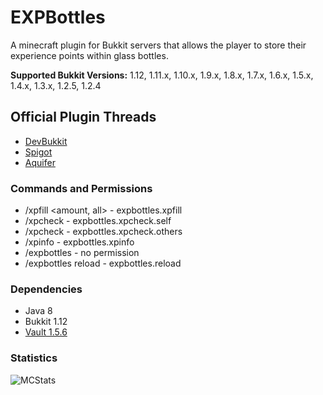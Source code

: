 # EXPBottles
A minecraft plugin for Bukkit servers that allows the player to store their experience points within glass bottles.

**Supported Bukkit Versions:** 1.12, 1.11.x, 1.10.x, 1.9.x, 1.8.x, 1.7.x, 1.6.x, 1.5.x, 1.4.x, 1.3.x, 1.2.5, 1.2.4

## Official Plugin Threads
* [DevBukkit](https://dev.bukkit.org/projects/expbottles)
* [Spigot](https://www.spigotmc.org/resources/expbottles.32516)
* [Aquifer](https://aquifermc.org/resources/expbottles.24)

### Commands and Permissions
* /xpfill <amount, all> - expbottles.xpfill
* /xpcheck - expbottles.xpcheck.self
* /xpcheck <player> - expbottles.xpcheck.others
* /xpinfo - expbottles.xpinfo
* /expbottles - no permission
* /expbottles reload - expbottles.reload

### Dependencies
* Java 8
* Bukkit 1.12
* [Vault 1.5.6](https://dev.bukkit.org/projects/vault/files/894359)

### Statistics
![MCStats](http://api.mcstats.org/signature/EXPBottles.png)
